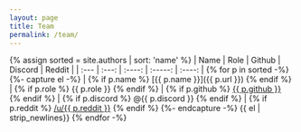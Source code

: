 ```yaml
---
layout: page
title: Team
permalink: /team/
---
```


{% assign sorted = site.authors | sort: 'name' %}
| Name | Role  | Github | Discord | Reddit |
| :--- | :---: | :----: | :-----: | :----: |
{% for p in sorted -%}
{%- capture el -%}
  | {% if p.name %}    [{{ p.name }}]({{ p.url }}) {% endif %}
  | {% if p.role %}    {{ p.role }} {% endif %}
  | {% if p.github %}  [{{ p.github }}](https://www.github.com/{{p.github}}) {% endif %}
  | {% if p.discord %} @{{ p.discord }} {% endif %}
  | {% if p.reddit %}  [/u/{{ p.reddit }}](https://www.reddit.com/user/{{p.reddit}}) {% endif %}
{%- endcapture -%}
{{ el | strip_newlines}}
{% endfor -%}